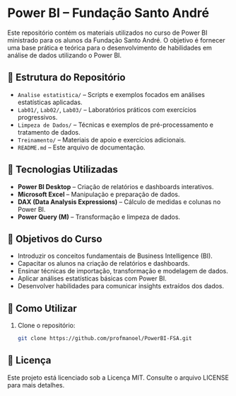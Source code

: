 # Power BI – Fundação Santo André

Este repositório contém os materiais utilizados no curso de Power BI ministrado para os alunos da Fundação Santo André. O objetivo é fornecer uma base prática e teórica para o desenvolvimento de habilidades em análise de dados utilizando o Power BI.

## 📁 Estrutura do Repositório

- `Analise estatistica/` – Scripts e exemplos focados em análises estatísticas aplicadas.
- `Lab01/`, `Lab02/`, `Lab03/` – Laboratórios práticos com exercícios progressivos.
- `Limpeza de Dados/` – Técnicas e exemplos de pré-processamento e tratamento de dados.
- `Treinamento/` – Materiais de apoio e exercícios adicionais.
- `README.md` – Este arquivo de documentação.

## 🧰 Tecnologias Utilizadas

- **Power BI Desktop** – Criação de relatórios e dashboards interativos.
- **Microsoft Excel** – Manipulação e preparação de dados.
- **DAX (Data Analysis Expressions)** – Cálculo de medidas e colunas no Power BI.
- **Power Query (M)** – Transformação e limpeza de dados.

## 🎯 Objetivos do Curso

- Introduzir os conceitos fundamentais de Business Intelligence (BI).
- Capacitar os alunos na criação de relatórios e dashboards.
- Ensinar técnicas de importação, transformação e modelagem de dados.
- Aplicar análises estatísticas básicas com Power BI.
- Desenvolver habilidades para comunicar insights extraídos dos dados.

## 📝 Como Utilizar

1. Clone o repositório:
   ```bash
   git clone https://github.com/profmanoel/PowerBI-FSA.git

## 📄 Licença
Este projeto está licenciado sob a Licença MIT. Consulte o arquivo LICENSE para mais detalhes.

